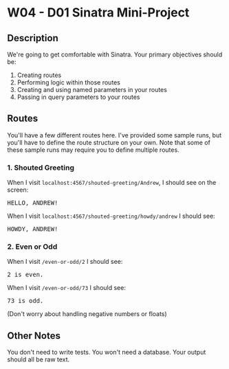 # W04 - D01 Sinatra Mini-Project

## Description

We're going to get comfortable with Sinatra. Your primary objectives should be:

1. Creating routes
2. Performing logic within those routes
2. Creating and using named parameters in your routes
3. Passing in query parameters to your routes

## Routes

You'll have a few different routes here. I've provided some sample runs, but
you'll have to define the route structure on your own. Note that some of these
sample runs may require you to define multiple routes.

### 1. Shouted Greeting

When I visit `localhost:4567/shouted-greeting/Andrew`, I should see on the
screen:

<pre>HELLO, ANDREW!</pre>

When I visit `localhost:4567/shouted-greeting/howdy/andrew` I should see:

<pre>HOWDY, ANDREW!</pre>

### 2. Even or Odd

When I visit `/even-or-odd/2` I should see:

<pre>2 is even.</pre>

When I visit `/even-or-odd/73` I should see:

<pre>73 is odd.</pre>

(Don't worry about handling negative numbers or floats)

## Other Notes

You don't need to write tests. You won't need a database. Your output should all
be raw text.
